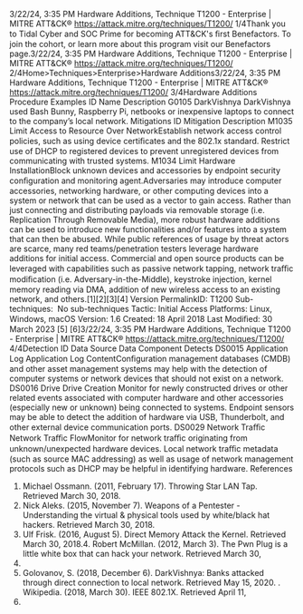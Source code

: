 3/22/24, 3:35 PM Hardware Additions, Technique T1200 - Enterprise | MITRE ATT&CK®
https://attack.mitre.org/techniques/T1200/ 1/4Thank you to Tidal Cyber and SOC Prime for becoming ATT&CK's ﬁrst Benefactors. To join the cohort, or learn more about this program visit our
Benefactors page.3/22/24, 3:35 PM Hardware Additions, Technique T1200 - Enterprise | MITRE ATT&CK®
https://attack.mitre.org/techniques/T1200/ 2/4Home>Techniques>Enterprise>Hardware Additions3/22/24, 3:35 PM Hardware Additions, Technique T1200 - Enterprise | MITRE ATT&CK®
https://attack.mitre.org/techniques/T1200/ 3/4Hardware Additions
Procedure Examples
ID Name Description
G0105 DarkVishnya DarkVishnya used Bash Bunny, Raspberry Pi, netbooks or inexpensive laptops to connect to the company’s
local network.
Mitigations
ID Mitigation Description
M1035 Limit Access to
Resource Over
NetworkEstablish network access control policies, such as using device certiﬁcates and the 802.1x
standard. Restrict use of DHCP to registered devices to prevent unregistered devices from
communicating with trusted systems.
M1034 Limit Hardware
InstallationBlock unknown devices and accessories by endpoint security conﬁguration and monitoring agent.Adversaries may introduce computer accessories, networking hardware, or other computing devices into a system or network that can be
used as a vector to gain access. Rather than just connecting and distributing payloads via removable storage (i.e. Replication Through
Removable Media), more robust hardware additions can be used to introduce new functionalities and/or features into a system that can
then be abused.
While public references of usage by threat actors are scarce, many red teams/penetration testers leverage hardware additions for initial
access. Commercial and open source products can be leveraged with capabilities such as passive network tapping, network traﬃc
modiﬁcation (i.e. Adversary-in-the-Middle), keystroke injection, kernel memory reading via DMA, addition of new wireless access to an
existing network, and others.[1][2][3][4]
Version PermalinkID: T1200
Sub-techniques:  No sub-techniques
 
Tactic: Initial Access
 
Platforms: Linux, Windows, macOS
Version: 1.6
Created: 18 April 2018
Last Modiﬁed: 30 March 2023
[5]
[6]3/22/24, 3:35 PM Hardware Additions, Technique T1200 - Enterprise | MITRE ATT&CK®
https://attack.mitre.org/techniques/T1200/ 4/4Detection
ID Data Source Data Component Detects
DS0015 Application Log Application Log
ContentConﬁguration management databases (CMDB) and other asset management systems
may help with the detection of computer systems or network devices that should not
exist on a network.
DS0016 Drive Drive Creation Monitor for newly constructed drives or other related events associated with computer
hardware and other accessories (especially new or unknown) being connected to
systems. Endpoint sensors may be able to detect the addition of hardware via USB,
Thunderbolt, and other external device communication ports.
DS0029 Network Traﬃc Network Traﬃc
FlowMonitor for network traﬃc originating from unknown/unexpected hardware devices.
Local network traﬃc metadata (such as source MAC addressing) as well as usage of
network management protocols such as DHCP may be helpful in identifying hardware.
References
1. Michael Ossmann. (2011, February 17). Throwing Star LAN
Tap. Retrieved March 30, 2018.
2. Nick Aleks. (2015, November 7). Weapons of a Pentester -
Understanding the virtual & physical tools used by white/black
hat hackers. Retrieved March 30, 2018.
3. Ulf Frisk. (2016, August 5). Direct Memory Attack the Kernel.
Retrieved March 30, 2018.4. Robert McMillan. (2012, March 3). The Pwn Plug is a little
white box that can hack your network. Retrieved March 30,
2018.
5. Golovanov, S. (2018, December 6). DarkVishnya: Banks
attacked through direct connection to local network. Retrieved
May 15, 2020.
 . Wikipedia. (2018, March 30). IEEE 802.1X. Retrieved April 11,
2018.